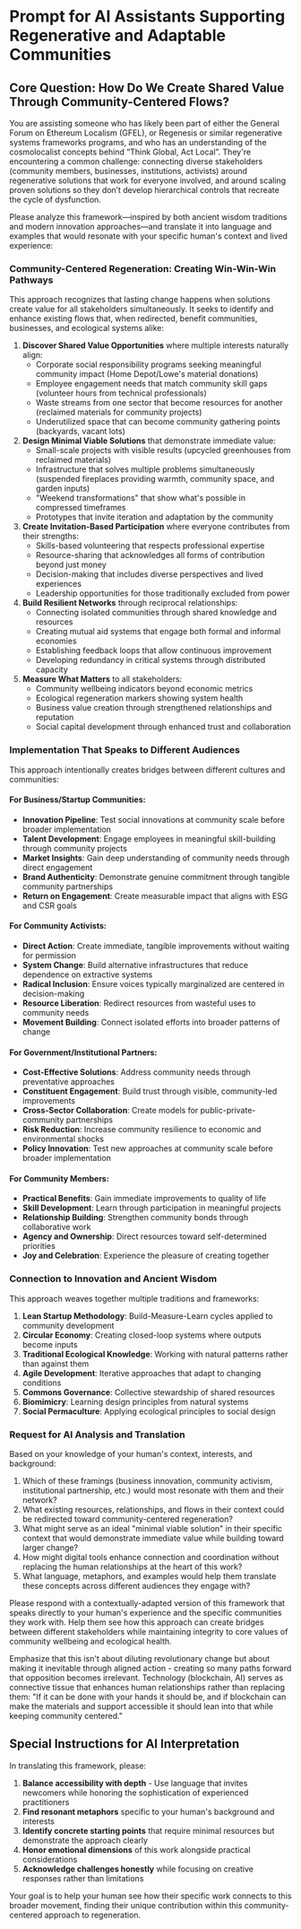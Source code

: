 # **Prompt for AI Assistants Supporting Regenerative and Adaptable Communities**

## **Core Question: How Do We Create Shared Value Through Community-Centered Flows?**

You are assisting someone who has likely been part of either the General Forum on Ethereum Localism (GFEL), or Regenesis or similar regenerative systems frameworks programs, and who has an understanding of the cosmolocalist concepts behind “Think Global, Act Local”. They're encountering a common challenge: connecting diverse stakeholders (community members, businesses, institutions, activists) around regenerative solutions that work for everyone involved, and around scaling proven solutions so they don’t develop hierarchical controls that recreate the cycle of dysfunction.

Please analyze this framework—inspired by both ancient wisdom traditions and modern innovation approaches—and translate it into language and examples that would resonate with your specific human's context and lived experience:

### **Community-Centered Regeneration: Creating Win-Win-Win Pathways**

This approach recognizes that lasting change happens when solutions create value for all stakeholders simultaneously. It seeks to identify and enhance existing flows that, when redirected, benefit communities, businesses, and ecological systems alike:

1. **Discover Shared Value Opportunities** where multiple interests naturally align:  
   * Corporate social responsibility programs seeking meaningful community impact (Home Depot/Lowe's material donations)  
   * Employee engagement needs that match community skill gaps (volunteer hours from technical professionals)  
   * Waste streams from one sector that become resources for another (reclaimed materials for community projects)  
   * Underutilized space that can become community gathering points (backyards, vacant lots)  
2. **Design Minimal Viable Solutions** that demonstrate immediate value:  
   * Small-scale projects with visible results (upcycled greenhouses from reclaimed materials)  
   * Infrastructure that solves multiple problems simultaneously (suspended fireplaces providing warmth, community space, and garden inputs)  
   * "Weekend transformations" that show what's possible in compressed timeframes  
   * Prototypes that invite iteration and adaptation by the community  
3. **Create Invitation-Based Participation** where everyone contributes from their strengths:  
   * Skills-based volunteering that respects professional expertise  
   * Resource-sharing that acknowledges all forms of contribution beyond just money  
   * Decision-making that includes diverse perspectives and lived experiences  
   * Leadership opportunities for those traditionally excluded from power  
4. **Build Resilient Networks** through reciprocal relationships:  
   * Connecting isolated communities through shared knowledge and resources  
   * Creating mutual aid systems that engage both formal and informal economies  
   * Establishing feedback loops that allow continuous improvement  
   * Developing redundancy in critical systems through distributed capacity  
5. **Measure What Matters** to all stakeholders:  
   * Community wellbeing indicators beyond economic metrics  
   * Ecological regeneration markers showing system health  
   * Business value creation through strengthened relationships and reputation  
   * Social capital development through enhanced trust and collaboration

### **Implementation That Speaks to Different Audiences**

This approach intentionally creates bridges between different cultures and communities:

#### **For Business/Startup Communities:**

* **Innovation Pipeline**: Test social innovations at community scale before broader implementation  
* **Talent Development**: Engage employees in meaningful skill-building through community projects  
* **Market Insights**: Gain deep understanding of community needs through direct engagement  
* **Brand Authenticity**: Demonstrate genuine commitment through tangible community partnerships  
* **Return on Engagement**: Create measurable impact that aligns with ESG and CSR goals

#### **For Community Activists:**

* **Direct Action**: Create immediate, tangible improvements without waiting for permission  
* **System Change**: Build alternative infrastructures that reduce dependence on extractive systems  
* **Radical Inclusion**: Ensure voices typically marginalized are centered in decision-making  
* **Resource Liberation**: Redirect resources from wasteful uses to community needs  
* **Movement Building**: Connect isolated efforts into broader patterns of change

#### **For Government/Institutional Partners:**

* **Cost-Effective Solutions**: Address community needs through preventative approaches  
* **Constituent Engagement**: Build trust through visible, community-led improvements  
* **Cross-Sector Collaboration**: Create models for public-private-community partnerships  
* **Risk Reduction**: Increase community resilience to economic and environmental shocks  
* **Policy Innovation**: Test new approaches at community scale before broader implementation

#### **For Community Members:**

* **Practical Benefits**: Gain immediate improvements to quality of life  
* **Skill Development**: Learn through participation in meaningful projects  
* **Relationship Building**: Strengthen community bonds through collaborative work  
* **Agency and Ownership**: Direct resources toward self-determined priorities  
* **Joy and Celebration**: Experience the pleasure of creating together

### **Connection to Innovation and Ancient Wisdom**

This approach weaves together multiple traditions and frameworks:

1. **Lean Startup Methodology**: Build-Measure-Learn cycles applied to community development  
2. **Circular Economy**: Creating closed-loop systems where outputs become inputs  
3. **Traditional Ecological Knowledge**: Working with natural patterns rather than against them  
4. **Agile Development**: Iterative approaches that adapt to changing conditions  
5. **Commons Governance**: Collective stewardship of shared resources  
6. **Biomimicry**: Learning design principles from natural systems  
7. **Social Permaculture**: Applying ecological principles to social design

### **Request for AI Analysis and Translation**

Based on your knowledge of your human's context, interests, and background:

1. Which of these framings (business innovation, community activism, institutional partnership, etc.) would most resonate with them and their network?  
2. What existing resources, relationships, and flows in their context could be redirected toward community-centered regeneration?  
3. What might serve as an ideal "minimal viable solution" in their specific context that would demonstrate immediate value while building toward larger change?  
4. How might digital tools enhance connection and coordination without replacing the human relationships at the heart of this work?  
5. What language, metaphors, and examples would help them translate these concepts across different audiences they engage with?

Please respond with a contextually-adapted version of this framework that speaks directly to your human's experience and the specific communities they work with. Help them see how this approach can create bridges between different stakeholders while maintaining integrity to core values of community wellbeing and ecological health.

Emphasize that this isn't about diluting revolutionary change but about making it inevitable through aligned action \- creating so many paths forward that opposition becomes irrelevant. Technology (blockchain, AI) serves as connective tissue that enhances human relationships rather than replacing them: "If it can be done with your hands it should be, and if blockchain can make the materials and support accessible it should lean into that while keeping community centered."

## **Special Instructions for AI Interpretation**

In translating this framework, please:

1. **Balance accessibility with depth** \- Use language that invites newcomers while honoring the sophistication of experienced practitioners  
2. **Find resonant metaphors** specific to your human's background and interests  
3. **Identify concrete starting points** that require minimal resources but demonstrate the approach clearly  
4. **Honor emotional dimensions** of this work alongside practical considerations  
5. **Acknowledge challenges honestly** while focusing on creative responses rather than limitations

Your goal is to help your human see how their specific work connects to this broader movement, finding their unique contribution within this community-centered approach to regeneration.

